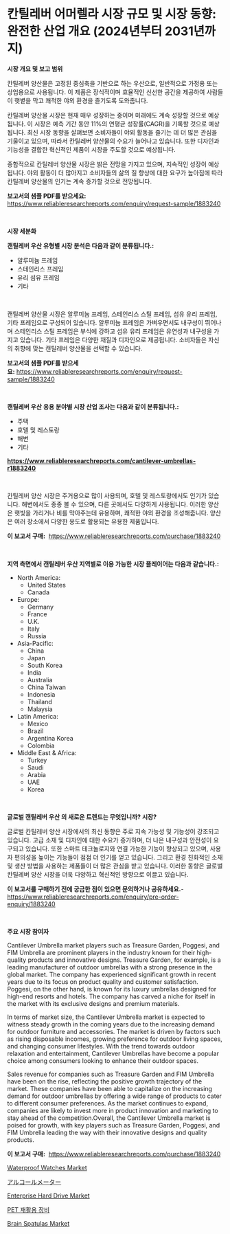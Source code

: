 <p><h1>칸틸레버 어머렐라 시장 규모 및 시장 동향: 완전한 산업 개요 (2024년부터 2031년까지)</h1></p><p><strong>시장 개요 및 보고 범위</strong></p>
<p><p>칸틸레버 양산물은 고정된 중심축을 기반으로 하는 우산으로, 일반적으로 가정용 또는 상업용으로 사용됩니다. 이 제품은 장식적이며 효율적인 신선한 공간을 제공하여 사람들이 햇볕을 막고 쾌적한 야외 환경을 즐기도록 도와줍니다.</p><p>칸틸레버 양산물 시장은 현재 매우 성장하는 중이며 미래에도 계속 성장할 것으로 예상됩니다. 이 시장은 예측 기간 동안 11%의 연평균 성장률(CAGR)을 기록할 것으로 예상됩니다. 최신 시장 동향을 살펴보면 소비자들이 야외 활동을 즐기는 데 더 많은 관심을 기울이고 있으며, 따라서 칸틸레버 양산물의 수요가 늘어나고 있습니다. 또한 디자인과 기능성을 결합한 혁신적인 제품이 시장을 주도할 것으로 예상됩니다.</p><p>종합적으로 칸틸레버 양산물 시장은 밝은 전망을 가지고 있으며, 지속적인 성장이 예상됩니다. 야외 활동이 더 많아지고 소비자들의 삶의 질 향상에 대한 요구가 높아짐에 따라 칸틸레버 양산물의 인기는 계속 증가할 것으로 전망됩니다.</p></p>
<p><strong>보고서의 샘플 PDF를 받으세요:</strong> <a href="https://www.reliableresearchreports.com/enquiry/request-sample/1883240">https://www.reliableresearchreports.com/enquiry/request-sample/1883240</a></p>
<p>&nbsp;</p>
<p><strong>시장 세분화</strong></p>
<p><strong>캔틸레버 우산 유형별 시장 분석은 다음과 같이 분류됩니다.:</strong></p>
<p><ul><li>알루미늄 프레임</li><li>스테인리스 프레임</li><li>유리 섬유 프레임</li><li>기타</li></ul></p>
<p>&nbsp;</p>
<p><p>캔틸레버 양산물 시장은 알루미늄 프레임, 스테인리스 스틸 프레임, 섬유 유리 프레임, 기타 프레임으로 구성되어 있습니다. 알루미늄 프레임은 가벼우면서도 내구성이 뛰어나며 스테인리스 스틸 프레임은 부식에 강하고 섬유 유리 프레임은 유연성과 내구성을 가지고 있습니다. 기타 프레임은 다양한 재질과 디자인으로 제공됩니다. 소비자들은 자신의 취향에 맞는 캔틸레버 양산물을 선택할 수 있습니다.</p></p>
<p><strong>보고서의 샘플 PDF를 받으세요:</strong>&nbsp;<a href="https://www.reliableresearchreports.com/enquiry/request-sample/1883240">https://www.reliableresearchreports.com/enquiry/request-sample/1883240</a></p>
<p>&nbsp;</p>
<p><strong> 캔틸레버 우산 응용 분야별 시장 산업 조사는 다음과 같이 분류됩니다.:</strong></p>
<p><ul><li>주택</li><li>호텔 및 레스토랑</li><li>해변</li><li>기타</li></ul></p>
<p><strong><a href="https://www.reliableresearchreports.com/cantilever-umbrellas-r1883240">https://www.reliableresearchreports.com/cantilever-umbrellas-r1883240</a></strong></p>
<p>&nbsp;</p>
<p><p>칸틸레버 양산 시장은 주거용으로 많이 사용되며, 호텔 및 레스토랑에서도 인기가 있습니다. 해변에서도 종종 볼 수 있으며, 다른 곳에서도 다양하게 사용됩니다. 이러한 양산은 햇빛을 가리거나 비를 막아주는데 유용하며, 쾌적한 야외 환경을 조성해줍니다. 양산은 여러 장소에서 다양한 용도로 활용되는 유용한 제품입니다.</p></p>
<p><strong>이 보고서 구매:</strong>&nbsp; <a href="https://www.reliableresearchreports.com/purchase/1883240">https://www.reliableresearchreports.com/purchase/1883240</a></p>
<p>&nbsp;</p>
<p><strong>지역 측면에서 캔틸레버 우산 지역별로 이용 가능한 시장 플레이어는 다음과 같습니다.:</strong></p>
<p><ul>
    <li>
        North America:
        <ul>
            <li>United States</li>
            <li>Canada</li>
        </ul>
    </li>
    <li>
        Europe:
        <ul>
            <li>Germany</li>
            <li>France</li>
            <li>U.K.</li>
            <li>Italy</li>
            <li>Russia</li>
        </ul>
    </li>
    <li>
        Asia-Pacific:
        <ul>
            <li>China</li>
            <li>Japan</li>
            <li>South Korea</li>
            <li>India</li>
            <li>Australia</li>
            <li>China Taiwan</li>
            <li>Indonesia</li>
            <li>Thailand</li>
            <li>Malaysia</li>
        </ul>
    </li>
    <li>
        Latin America:
        <ul>
            <li>Mexico</li>
            <li>Brazil</li>
            <li>Argentina Korea</li>
            <li>Colombia</li>
        </ul>
    </li>
    <li>
        Middle East & Africa:
        <ul>
            <li>Turkey</li>
            <li>Saudi</li>
            <li>Arabia</li>
            <li>UAE</li>
            <li>Korea</li>
        </ul>
    </li>
    </ul></p>
<p>&nbsp;</p>
<p><strong>글로벌 캔틸레버 우산 의 새로운 트렌드는 무엇입니까? 시장?</strong></p>
<p><p>글로벌 칸틸레버 양산 시장에서의 최신 동향은 주로 지속 가능성 및 기능성이 강조되고 있습니다. 고급 소재 및 디자인에 대한 수요가 증가하며, 더 나은 내구성과 안전성이 요구되고 있습니다. 또한 스마트 테크놀로지와 연결 가능한 기능이 향상되고 있으며, 사용자 편의성을 높이는 기능들이 점점 더 인기를 얻고 있습니다. 그리고 환경 친화적인 소재 및 생산 방법을 사용하는 제품들이 더 많은 관심을 받고 있습니다. 이러한 동향은 글로벌 칸틸레버 양산 시장을 더욱 다양하고 혁신적인 방향으로 이끌고 있습니다.</p></p>
<p><strong>이 보고서를 구매하기 전에 궁금한 점이 있으면 문의하거나 공유하세요.</strong>- <a href="https://www.reliableresearchreports.com/enquiry/pre-order-enquiry/1883240">https://www.reliableresearchreports.com/enquiry/pre-order-enquiry/1883240</a></p>
<p>&nbsp;</p>
<p><strong>주요 시장 참여자</strong></p>
<p><p>Cantilever Umbrella market players such as Treasure Garden, Poggesi, and FIM Umbrella are prominent players in the industry known for their high-quality products and innovative designs. Treasure Garden, for example, is a leading manufacturer of outdoor umbrellas with a strong presence in the global market. The company has experienced significant growth in recent years due to its focus on product quality and customer satisfaction. Poggesi, on the other hand, is known for its luxury umbrellas designed for high-end resorts and hotels. The company has carved a niche for itself in the market with its exclusive designs and premium materials.</p><p>In terms of market size, the Cantilever Umbrella market is expected to witness steady growth in the coming years due to the increasing demand for outdoor furniture and accessories. The market is driven by factors such as rising disposable incomes, growing preference for outdoor living spaces, and changing consumer lifestyles. With the trend towards outdoor relaxation and entertainment, Cantilever Umbrellas have become a popular choice among consumers looking to enhance their outdoor spaces.</p><p>Sales revenue for companies such as Treasure Garden and FIM Umbrella have been on the rise, reflecting the positive growth trajectory of the market. These companies have been able to capitalize on the increasing demand for outdoor umbrellas by offering a wide range of products to cater to different consumer preferences. As the market continues to expand, companies are likely to invest more in product innovation and marketing to stay ahead of the competition.Overall, the Cantilever Umbrella market is poised for growth, with key players such as Treasure Garden, Poggesi, and FIM Umbrella leading the way with their innovative designs and quality products.</p></p>
<p><strong>이 보고서 구매:</strong>&nbsp;&nbsp;<a href="https://www.reliableresearchreports.com/purchase/1883240">https://www.reliableresearchreports.com/purchase/1883240</a></p>
<p><p><a href="https://issuu.com/reportprime-2/docs/waterproof-watches-market-size-2030.pptx">Waterproof Watches Market</a></p><p><a href="https://github.com/GiovaniLeannon/Market-Research-Report-List-1/blob/main/758468575708.md">アルコールメーター</a></p><p><a href="https://www.linkedin.com/pulse/enterprise-hard-drivenbspmarket-focuses-market-share-size-eqk4e?trackingId=NFDfhG8uGQkK3MGHdBJcmw%3D%3D">Enterprise Hard Drive Market</a></p><p><a href="https://github.com/rcabello548/Market-Research-Report-List-1/blob/main/914264571812.md">PET 재활용 장비</a></p><p><a href="https://www.linkedin.com/pulse/brain-spatulas-market-size-cagr-trends-2024-2030-inquistive-2kbre?trackingId=ZSFgsMoG%2FWbDx41syBZrFg%3D%3D">Brain Spatulas Market</a></p></p>